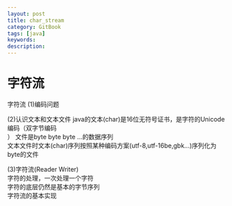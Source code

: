 ```yaml
---
layout: post
title: char_stream
category: GitBook
tags: [java]
keywords:
description:
---
```

# 字符流

字符流
(1)编码问题

(2)认识文本和文本文件
java的文本(char)是16位无符号证书，是字符的Unicode编码（双字节编码<br>）
文件是byte byte byte ...的数据序列<br>
文本文件时文本(char)序列按照某种编码方案(utf-8,utf-16be,gbk...)序列化为byte的文件<br>

(3)字符流(Reader Writer)<br>
字符的处理，一次处理一个字符<br>
字符的底层仍然是基本的字节序列<br>
字符流的基本实现<br>

